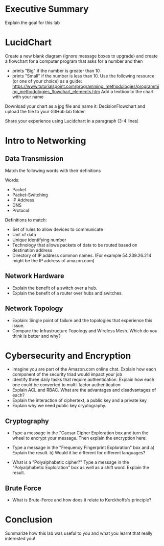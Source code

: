 # Executive Summary
Explain the goal for this lab

# LucidChart
Create a new blank diagram (ignore message boxes to upgrade) and create a flowchart for a computer program that asks for a number and then

* prints "Big" if the number is greater than 10
* prints "Small" if the number is less than 10. Use the following resource (or one of your choice) as a guide: https://www.tutorialspoint.com/programming_methodologies/programming_methodologies_flowchart_elements.htm Add a textbox to the chart with your name

Download your chart as a jpg file and name it: DecisionFlowchart and upload the file to your GitHub lab folder

Share your experience using Lucidchart in a paragraph (3-4 lines)

# Intro to Networking
## Data Transmission

Match the following words with their definitions

Words: 
* Packet 
* Packet-Switching 
* IP Address 
* DNS
* Protocol

Definitions to match: 
* Set of rules to allow devices to communicate 
* Unit of data 
* Unique identifying number 
* Technology that allows packets of data to be routed based on destination address 
* Directory of IP address common names. (For example 54.239.26.214 might be the IP address of amazon.com)

## Network Hardware
* Explain the benefit of a switch over a hub.
* Explain the benefit of a router over hubs and switches.

## Network Topology
* Explain: Single point of failure and the topologies that experience this issue.
* Compare the Infrastructure Topology and Wireless Mesh. Which do you think is better and why?

# Cybersecurity and Encryption
* Imagine you are part of the Amazon.com online chat. Explain how each component of the security triad would impact your job
* Identify three daily tasks that require authentication. Explain how each one could be converted to multi-factor authentication
* Explain ACL and RBAC. What are the advantages and disadvantages of each?
* Explain the interaction of ciphertext, a public key and a private key
* Explain why we need public key cryptography.

## Cryptography
* Type a message in the "Caesar Cipher Exploration box and turn the wheel to encrypt your message. Then explain the encryption here:

* Type a message in the "Frequency Fingerprint Exploration" box and a) Explain the result. b) Would it be different for different languages?

* What is a "Polyalphabetic cipher?" Type a message in the "Polyalphabetic Exploration" box as well as a shift word. Explain the result.

## Brute Force
* What is Brute-Force and how does it relate to Kerckhoffs's principle?

# Conclusion
Summarize how this lab was useful to you and what you learnt that really interested you!
